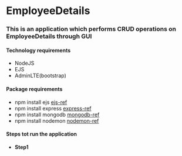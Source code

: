 # EmployeeDetails

### This is an application which performs CRUD operations on EmployeeDetails through GUI

#### Technology requirements
- NodeJS
- EJS
- AdminLTE(bootstrap)

#### Package requirements
- npm install ejs [ejs-ref](https://www.npmjs.com/package/ejs)
- npm install express [express-ref](https://www.npmjs.com/package/express)
- npm install mongodb [mongodb-ref](https://www.npmjs.com/package/mongodb)
- npm install nodemon [nodemon-ref](https://www.npmjs.com/package/nodemon)

#### Steps tot run the application
- **Step1**
  
